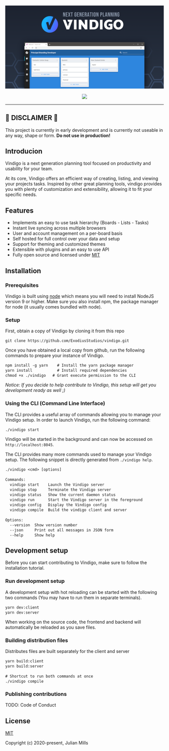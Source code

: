 ![Vindigo](.github/banner.png "Vindigo")

<p align="center">
  <img src="https://img.shields.io/github/license/ExodiusStudios/vindigo">  
</p>

---

## 🚧 **DISCLAIMER** 🚧
This project is currently in early development and is currently not useable in any way, shape or form. **Do not use in production!**

## Introducion

Vindigo is a next generation planning tool focused on productivity and usability for your team.

At its core, Vindigo offers an efficient way of creating, listing, and viewing your projects tasks. Inspired by other great planning tools, vindigo provides you with plenty of customization and extensibility, allowing it to fit your specific needs.

## Features
- Implements an easy to use task hierarchy (Boards - Lists - Tasks)
- Instant live syncing across multiple browsers
- User and account management on a per-board basis
- Self hosted for full control over your data and setup
- Support for theming and customized themes
- Extensible with plugins and an easy to use API
- Fully open source and licensed under [MIT](https://opensource.org/licenses/MIT)

## Installation

### Prerequisites
Vindigo is built using [node](https://nodejs.org/en/) which means you will need to install NodeJS version 9 or higher. Make sure you also install npm, the package manager for node (it usually comes bundled with node).

### Setup
First, obtain a copy of Vindigo by cloning it from this repo
```
git clone https://github.com/ExodiusStudios/vindigo.git
```

Once you have obtained a local copy from github, run the following commands to prepare your instance of Vindigo.
```
npm install -g yarn    # Install the yarn package manager
yarn install           # Install required dependencies
chmod +x ./vindigo   # Grant execute permission to the CLI
```

*Notice: If you decide to help contribute to Vindigo, this setup will get you development ready as well ;)*

### Using the CLI (Command Line Interface)

The CLI provides a useful array of commands allowing you to manage your Vindigo setup. In order to launch Vindigo, run the following command:

```
./vindigo start
```

Vindigo will be started in the background and can now be accessed on `http://localhost:8045`.


The CLI provides many more commands used to manage your Vindigo setup. The following snippet is directly generated from `./vindigo help`.

```
./vindigo <cmd> [options]

Commands:
  vindigo start    Launch the Vindigo server
  vindigo stop     Terminate the Vindigo server
  vindigo status   Show the current daemon status
  vindigo run      Start the Vindigo server in the foreground
  vindigo config   Display the Vindigo config
  vindigo compile  Build the vindigo client and server

Options:
  --version  Show version number
  --json     Print out all messages in JSON form
  --help     Show help
```

## Development setup
Before you can start contributing to Vindigo, make sure to follow the installation tutorial. 

### Run development setup
A development setup with hot reloading can be started with the following two commands (You may have to run them in separate terminals).

```
yarn dev:client
yarn dev:server
```

When working on the source code, the frontend and backend will automatically be reloaded as you save files.

### Building distribution files
Distributes files are built separately for the client and server

```
yarn build:client
yarn build:server

# Shortcut to run both commands at once
./vindigo compile
```

### Publishing contributions

TODO: Code of Conduct

## License

[MIT](LICENSE)

Copyright (c) 2020-present, Julian Mills
